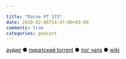 ```yaml
---

title: "После РТ 173"
date: 2010-02-06T14:47:00+03:00
comments: true
categories: podcast
---
```

[аудио](http://cdn.radio-t.com/rt173post.mp3) ● [пиратский torrent](http://pirates.radio-t.com/torrents/rt173post.mp3.torrent) ● [лог чата](http://chat.radio-t.com/logs/radio-t-173.html) ● [wiki](http://wiki.radio-t.com/%D0%9F%D0%BE%D1%81%D0%BB%D0%B5_%D0%A0%D0%A2_173)<audio src="http://cdn.radio-t.com/rt173post.mp3" preload="none">
